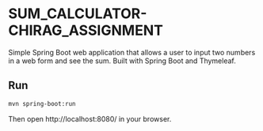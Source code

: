 # SUM_CALCULATOR-CHIRAG_ASSIGNMENT

Simple Spring Boot web application that allows a user to input two numbers in a web form and see the sum.
Built with Spring Boot and Thymeleaf.

## Run
```bash
mvn spring-boot:run
```

Then open http://localhost:8080/ in your browser.
